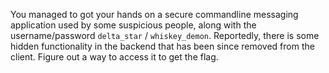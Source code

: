You managed to got your hands on a secure commandline messaging application used by some suspicious people, along with the username/password `delta_star` / `whiskey_demon`.
Reportedly, there is some hidden functionality in the backend that has been since removed from the client. Figure out a way to access it to get the flag.

